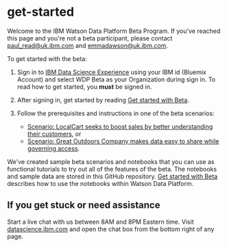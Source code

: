 # get-started

Welcome to the IBM Watson Data Platform Beta Program. If you've reached this page and you're not a beta participant, please contact paul_read@uk.ibm.com and emmadawson@uk.ibm.com.

To get started with the beta:

1. Sign in to [IBM Data Science Experience](https://datascience.ibm.com/) using your IBM id (Bluemix Account) and select WDP Beta as your Organization during sign in. To read how to get started, you **must** be signed in.

1. After signing in, get started by reading [Get started with Beta](https://apsportal.ibm.com/docs/content/getting-started/get-started-beta.html). 

1. Follow the prerequisites and instructions in one of the beta scenarios:

	* [Scenario: LocalCart seeks to boost sales by better understanding their customers](https://apsportal.ibm.com/docs/content/getting-started/wdp-beta-scenario.html), or
	* [Scenario: Great Outdoors Company makes data easy to share while governing access](https://apsportal.ibm.com/docs/content/getting-started/dc-beta-scenario.html).
	<!-- * [Scenario: Exploring heating complaints in Manhattan using IBM Analytics Engine](https://apsportal.ibm.com/docs/content/getting-started/iae-beta-scenario.html) -->

We've created sample beta scenarios and notebooks that you can use as functional tutorials to try out all of the features of the beta. The notebooks and sample data are stored in this GitHub repository. [Get started with Beta](https://apsportal.ibm.com/docs/content/getting-started/get-started-beta.html) describes how to use the notebooks within Watson Data Platform.


## If you get stuck or need assistance

Start a live chat with us between 8AM and 8PM Eastern time. Visit [datascience.ibm.com](https://datascience.ibm.com/) and open the chat box from the bottom right of any page.

